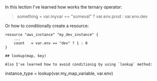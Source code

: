 In this lection I've learned how works the ternary operator:

> something = var.myvar == "someval" ? var.env.prod : var.env.dev

Or how to conditionally create a resource:

```
resource "aws_instance" "my_dev_instance" {
	...
	count	= var.env == "dev" ? 1 : 0
}

## lookup(map, key)

Also I've learned how to avoid conditionig by using `lookup` method:

```
instance_type = lookup(var.my_map_variable, var.env)
```

